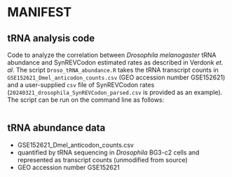 # MANIFEST

## tRNA analysis code
Code to analyze the correlation between *Drosophila melanogaster* tRNA abundance and SynREVCodon estimated rates as described in Verdonk *et. al*. The script `Droso_tRNA_abundance.R` takes the tRNA transcript counts in `GSE152621_Dmel_anticodon_counts.csv` (GEO accession number GSE152621) and a user-supplied `csv` file of SynREVCodon rates (`20240321_drosophila_SynREVCodon_parsed.csv` is provided as an example). The script can be run on the command line as follows:

```

```

## tRNA abundance data
- GSE152621_Dmel_anticodon_counts.csv
- quantified by tRNA sequencing in *Drosophila* BG3-c2 cells and represented as transcript counts (unmodified from source)
- GEO accession number GSE152621
